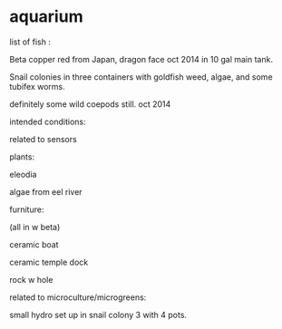 aquarium
========

list of fish :

Beta copper red from Japan, dragon face oct 2014 in 10 gal main tank.

Snail colonies in three containers with goldfish weed, algae, and some tubifex worms.

definitely some wild coepods still. oct 2014

intended conditions:

related to sensors

plants:

eleodia

algae from eel river

furniture:

(all in w beta)

ceramic boat

ceramic temple dock

rock w hole

related to microculture/microgreens:

small hydro set up in snail colony 3 with 4 pots.

